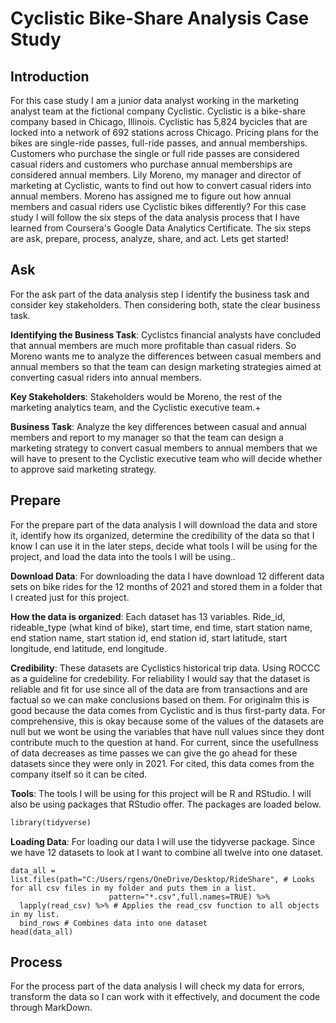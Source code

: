 # Cyclistic Bike-Share Analysis Case Study


## Introduction
For this case study I am a junior data analyst working in the marketing analyst team at the fictional company Cyclistic. Cyclistic is a bike-share company based in Chicago, Illinois. Cyclistic has 5,824 bycicles that are locked into a network of 692 stations across Chicago. Pricing plans for the bikes are single-ride passes, full-ride passes, and annual memberships. Customers who purchase the single or full ride passes are considered casual riders and customers who purchase annual memberships are considered annual members. Lily Moreno, my manager and director of marketing at Cyclistic, wants to find out how to convert casual riders into annual members. Moreno has assigned me to figure out how annual members and casual riders use Cyclistic bikes differently?  For this case study I will follow the six steps of the data analysis process that I have learned from Coursera's Google Data Analytics Certificate. The six steps are ask, prepare, process, analyze, share, and act. Lets get started!



## Ask
For the ask part of the data analysis step I identify the business task and consider key stakeholders. Then considering both, state the clear business task.

**Identifying the Business Task**: Cyclistcs financial analysts have concluded that annual members are much more profitable than casual riders. So Moreno wants me to analyze the differences between casual members and annual members so that the team can design marketing strategies aimed at converting casual riders into annual members.

**Key Stakeholders**: Stakeholders would be Moreno, the rest of the marketing analytics team, and the Cyclistic executive team.+

**Business Task**: Analyze the key differences between casual and annual members and report to my manager so that the team can design a marketing strategy to convert casual members to annual members that we will have to present to the Cyclistic executive team who will decide whether to approve said marketing strategy.



## Prepare
For the prepare part of the data analysis I will download the data and store it, identify how its organized, determine the credibility of the data so that I know I can use it in the later steps, decide what tools I will be using for the project, and load the data into the tools I will be using..

**Download Data**: For downloading the data I have download 12 different data sets on bike rides for the 12 months of 2021 and stored them in a folder that I created just for this project.

**How the data is organized**: Each dataset has 13 variables. Ride_id, rideable_type (what kind of bike), start time, end time, start station name, end station name, start station id, end station id, start latitude, start longitude, end latitude, end longitude. 

**Credibility**: These datasets are Cyclistics historical trip data. Using ROCCC as a guideline for credebility. For reliability I would say that the dataset is reliable and fit for use since all of the data are from transactions and are factual so we can make conclusions based on them. For originalm this is good because the data comes from Cyclistic and is thus first-party data. For comprehensive, this is okay because some of the values of the datasets are null but we wont be using the variables that have null values since they dont contribute much to the question at hand. For current, since the usefullness of data decreases as time passes we can give the go ahead for these datasets since they were only in 2021. For cited, this data comes from the company itself so it can be cited.

**Tools**: The tools I will be using for this project will be R and RStudio. I will also be using packages that RStudio offer. The packages are loaded below.

```markdown
library(tidyverse)
```

**Loading Data**:
For loading our data I will use the tidyverse package. Since we have 12 datasets to look at I want to combine all twelve into one dataset.
```
data_all = list.files(path="C:/Users/rgens/OneDrive/Desktop/RideShare", # Looks for all csv files in my folder and puts them in a list.
                      pattern="*.csv",full.names=TRUE) %>%
  lapply(read_csv) %>% # Applies the read_csv function to all objects in my list.
  bind_rows # Combines data into one dataset
head(data_all)
```


## Process
For the process part of the data analysis I will check my data for errors, transform the data so I can work with it effectively, and document the code through MarkDown.





